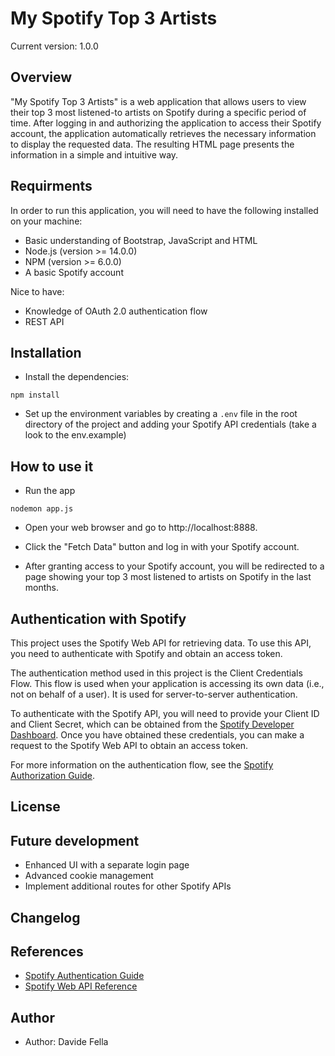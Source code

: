 # My Spotify Top 3 Artists

Current version: 1.0.0

## Overview

"My Spotify Top 3 Artists" is a web application that allows users to view their top 3 most listened-to artists on Spotify during a specific period of time. After logging in and authorizing the application to access their Spotify account, the application automatically retrieves the necessary information to display the requested data. The resulting HTML page presents the information in a simple and intuitive way. 

## Requirments

In order to run this application, you will need to have the following installed on your machine:

- Basic understanding of Bootstrap, JavaScript and HTML
- Node.js (version >= 14.0.0)
- NPM (version >= 6.0.0)
- A basic Spotify account

Nice to have: 

- Knowledge of OAuth 2.0 authentication flow
- REST API 

## Installation

- Install the dependencies: 

```
npm install
```

- Set up the environment variables by creating a `.env` file in the root directory of the project and adding your Spotify API credentials (take a look to the env.example)


## How to use it

- Run the app

```
nodemon app.js
```

- Open your web browser and go to http://localhost:8888.

- Click the "Fetch Data" button and log in with your Spotify account.

- After granting access to your Spotify account, you will be redirected to a page showing your top 3 most listened to artists on Spotify in the last months. 

## Authentication with Spotify

This project uses the Spotify Web API for retrieving data. To use this API, you need to authenticate with Spotify and obtain an access token.

The authentication method used in this project is the Client Credentials Flow. This flow is used when your application is accessing its own data (i.e., not on behalf of a user). It is used for server-to-server authentication.

To authenticate with the Spotify API, you will need to provide your Client ID and Client Secret, which can be obtained from the [Spotify Developer Dashboard](https://developer.spotify.com/dashboard/). Once you have obtained these credentials, you can make a request to the Spotify Web API to obtain an access token.

For more information on the authentication flow, see the [Spotify Authorization Guide](https://developer.spotify.com/documentation/general/guides/authorization-guide/).


## License

## Future development
- Enhanced UI with a separate login page
- Advanced cookie management
- Implement additional routes for other Spotify APIs

## Changelog

## References
- [Spotify Authentication Guide](https://developer.spotify.com/documentation/general/guides/authentication/)
- [Spotify Web API Reference](https://developer.spotify.com/documentation/web-api/reference/)

## Author
- Author: Davide Fella 
